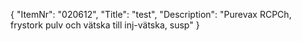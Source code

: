 {
  "ItemNr": "020612",
  "Title": "test",
  "Description": "Purevax RCPCh, frystork pulv och vätska till inj-vätska, susp"
}